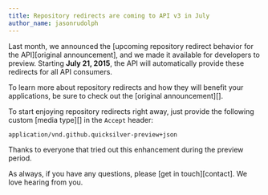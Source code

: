 ```yaml
---
title: Repository redirects are coming to API v3 in July
author_name: jasonrudolph
---
```


Last month, we announced the [upcoming repository redirect behavior for the API][original announcement], and we made it available for developers to preview. Starting **July 21, 2015**, the API will automatically provide these redirects for all API consumers.

To learn more about repository redirects and how they will benefit your applications, be sure to check out the [original announcement][].

To start enjoying repository redirects right away, just provide the following custom [media type][] in the `Accept` header:

    application/vnd.github.quicksilver-preview+json

Thanks to everyone that tried out this enhancement during the preview period.

As always, if you have any questions, please [get in touch][contact]. We love hearing from you.

